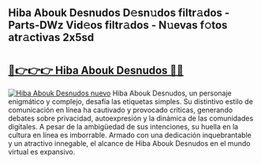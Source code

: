 ## Hiba Abouk Desnudos D𝚎sn𝚞dos filtr𝚊dos - Parts-DWz Vid𝚎os filtr𝚊dos - N𝚞evas f𝚘tos atr𝚊ctivas 2x5sd

# <h2><a href="http://mb2txc.tromn.icu/?c=Hiba+Abouk+Desnudos">🔗👉👉👉 Hiba Abouk Desnudos 🔗🔗</a></h2>

[![Hiba Abouk Desnudos nuevo](https://i.imgur.com/pEAQMta.gif)](http://mb2txc.tromn.icu/?c=Hiba+Abouk+Desnudos)
Hiba Abouk Desnudos, un personaje enigmático y complejo, desafía las etiquetas simples. Su distintivo estilo de comunicación en línea ha cautivado y provocado críticas, generando debates sobre privacidad, autoexpresión y la dinámica de las comunidades digitales. A pesar de la ambigüedad de sus intenciones, su huella en la cultura en línea es imborrable. Armado con una dedicación inquebrantable y un atractivo innegable, el alcance de Hiba Abouk Desnudos en el mundo virtual es expansivo.
